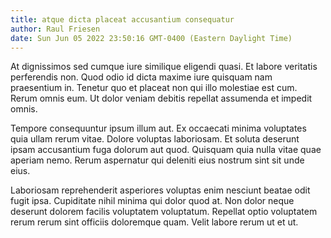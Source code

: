 ```yaml
---
title: atque dicta placeat accusantium consequatur
author: Raul Friesen
date: Sun Jun 05 2022 23:50:16 GMT-0400 (Eastern Daylight Time)
---
```

At dignissimos sed cumque iure similique eligendi quasi. Et labore veritatis perferendis non. Quod odio id dicta maxime iure quisquam nam praesentium in. Tenetur quo et placeat non qui illo molestiae est cum. Rerum omnis eum. Ut dolor veniam debitis repellat assumenda et impedit omnis.

 Tempore consequuntur ipsum illum aut. Ex occaecati minima voluptates quia ullam rerum vitae. Dolore voluptas laboriosam. Et soluta deserunt ipsam accusantium fuga dolorum aut quod. Quisquam quia nulla vitae quae aperiam nemo. Rerum aspernatur qui deleniti eius nostrum sint sit unde eius.

 Laboriosam reprehenderit asperiores voluptas enim nesciunt beatae odit fugit ipsa. Cupiditate nihil minima qui dolor quod at. Non dolor neque deserunt dolorem facilis voluptatem voluptatum. Repellat optio voluptatem rerum rerum sint officiis doloremque quam. Velit labore rerum ut et ut.